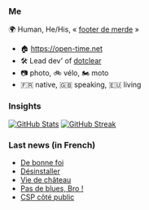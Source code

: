 ### Me

🌍 Human, He/His, « [footer de merde](https://open-time.net/post/2013/07/17/La-veritable-histoire-du-Footer-de-merde-) » 
* 🏠 https://open-time.net 
* 🛠️ Lead dev' of [dotclear](https://git.dotclear.org/dev/dotclear)
* 📷 photo, 🚲 vélo, 🏍️ moto 
* 🇫🇷 native, 🇬🇧 speaking, 🇪🇺 living

### Insights

[![GitHub Stats](https://github-readme-stats.vercel.app/api?username=franck-paul)](https://github.com/franck-paul)
[![GitHub Streak](https://github-readme-streak-stats.herokuapp.com?user=franck-paul)](https://git.io/streak-stats)

### Last news (in French)

<!-- BLOG-POST-LIST:START -->
- [De bonne foi](https://open-time.net/post/2023/04/10/De-bonne-foi)
- [Désinstaller](https://open-time.net/post/2023/04/09/Desinstaller)
- [Vie de château](https://open-time.net/post/2023/04/08/Vie-de-chateau)
- [Pas de blues, Bro !](https://open-time.net/post/2023/04/07/Pas-de-blues-Bro-)
- [CSP côté public](https://open-time.net/post/2023/04/06/CSP-cote-public)
<!-- BLOG-POST-LIST:END -->
